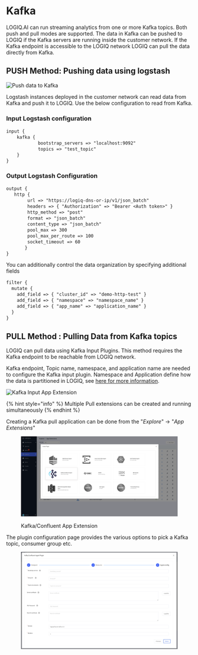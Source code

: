 # Kafka

LOGIQ.AI can run streaming analytics from one or more Kafka topics. Both push and pull modes are supported. The data in Kafka can be pushed to LOGIQ if the Kafka servers are running inside the customer network. If the Kafka endpoint is accessible to the LOGIQ network LOGIQ can pull the data directly from Kafka.

## PUSH Method: Pushing data using logstash

![Push data to Kafka](../.gitbook/assets/kafka\_push.png)

Logstash instances deployed in the customer network can read data from Kafka and push it to LOGIQ. Use the below configuration to read from Kafka.

### Input Logstash configuration

```
input {
    kafka {
            bootstrap_servers => "localhost:9092"
            topics => "test_topic"
    }
}
```

### Output Logstash Configuration&#x20;

```
output {
   http {
        url => "https://logiq-dns-or-ip/v1/json_batch"
        headers => { "Authorization" => "Bearer <Auth token>" }
        http_method => "post"
        format => "json_batch"
        content_type => "json_batch"
        pool_max => 300
        pool_max_per_route => 100
        socket_timeout => 60
       }
}
```

You can additionally control the data organization by specifying additional fields

```
filter {
  mutate {
    add_field => { "cluster_id" => "demo-http-test" }
    add_field => { "namespace" => "namespace_name" }
    add_field => { "app_name" => "application_name" }
  }
}
```

## PULL Method : Pulling Data from Kafka topics

LOGIQ can pull data using Kafka Input Plugins. This method requires the Kafka endpoint to be reachable from LOGIQ network.&#x20;

Kafka endpoint, Topic name, namespace, and application name are needed to configure the Kafka input plugin. Namespace and Application define how the data is partitioned in LOGIQ, see [here for more information](../log-management/logs-terminology.md).&#x20;

![Kafka Input App Extension](../.gitbook/assets/kafka\_pull.png)

{% hint style="info" %}
Multiple Pull extensions can be created and running simultaneously
{% endhint %}

Creating a Kafka pull application can be done from the "_Explore_" -> "_App Extensions_"

<figure><img src="../.gitbook/assets/Screen Shot 2023-01-02 at 5.18.11 PM.png" alt=""><figcaption><p>Kafka/Confluent App Extension</p></figcaption></figure>

The plugin configuration page provides the various options to pick a Kafka topic, consumer group etc.

<figure><img src="../.gitbook/assets/Screen Shot 2023-01-02 at 5.18.40 PM.png" alt=""><figcaption></figcaption></figure>
